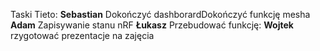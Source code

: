 Taski Tieto:
**Sebastian**
Dokończyć dashborardDokończyć funkcję mesha
**Adam**
Zapisywanie stanu nRF
**Łukasz**
Przebudować funkcję:
**Wojtek**
rzygotować prezentacje na zajęcia
